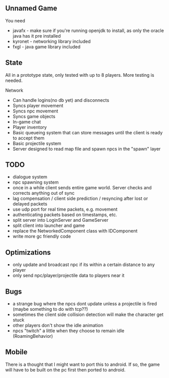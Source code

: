 Unnamed Game
----

You need
- javafx - make sure if you're running openjdk to install, as only the oracle java has it pre installed
- kyronet - networking library included
- fxgl - java game library included


State
----
All in a prototype state, only tested with up to 8 players. More testing is needed.

Network
- Can handle logins(no db yet) and disconnects
- Syncs player movement
- Syncs npc movement
- Syncs game objects
- In-game chat
- Player inventory
- Basic queueing system that can store messages until the client is ready to accept them
- Basic projectile system
- Server designed to read map file and spawn npcs in the "spawn" layer


TODO
----
- dialogue system
- npc spawning system
- once in a while client sends entire game world. Server checks and corrects anything out of sync
- lag compensation / client side prediction / resyncing after lost or delayed packets
- use udp port for real time packets, e.g. movement
- authenticating packets based on timestamps, etc.
- split server into LoginServer and GameServer
- split client into launcher and game
- replace the NetworkedComponent class with IDComponent
- write more gc friendly code


Optimizations
----
- only update and broadcast npc if its within a certain distance to any player
- only send npc/player/projectile data to players near it


Bugs
----
- a strange bug where the npcs dont update unless a projectile is fired (maybe something to do with tcp??)
- sometimes the client side collision detection will make the character get stuck
- other players don't show the idle animation
- npcs "twitch" a little when they choose to remain idle (RoamingBehavior)


Mobile
----
There is a thought that I might want to port this to android. If so, the game will have to be built on the pc first then ported to android.
